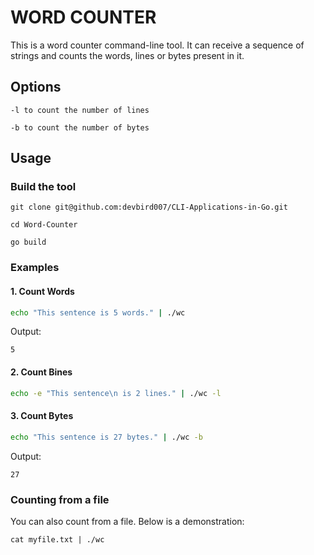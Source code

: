 # WORD COUNTER
This is a word counter command-line tool. It can receive a sequence of strings and counts the words, lines or bytes present in it.

## Options
```
-l to count the number of lines

-b to count the number of bytes
```

## Usage
### Build the tool
```
git clone git@github.com:devbird007/CLI-Applications-in-Go.git

cd Word-Counter

go build
```


### Examples
#### 1. Count Words
```bash
echo "This sentence is 5 words." | ./wc 
```

Output:
```
5
```

#### 2. Count Bines
```bash
echo -e "This sentence\n is 2 lines." | ./wc -l
```

#### 3. Count Bytes
```bash
echo "This sentence is 27 bytes." | ./wc -b
```
Output:
```
27
```

### Counting from a file
You can also count from a file. Below is a demonstration:
```
cat myfile.txt | ./wc
```